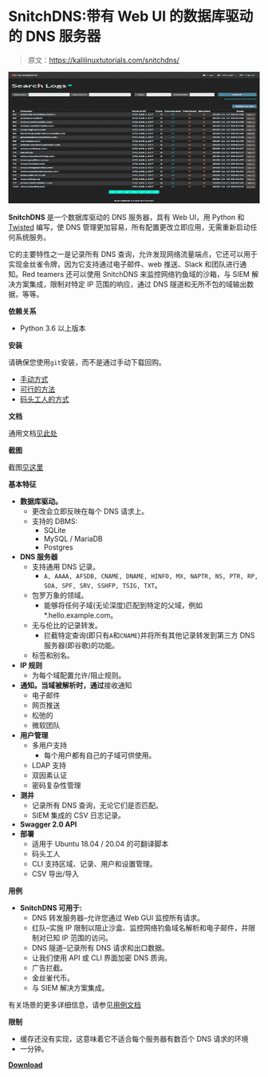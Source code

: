 # SnitchDNS:带有 Web UI 的数据库驱动的 DNS 服务器

> 原文：<https://kalilinuxtutorials.com/snitchdns/>

[![SnitchDNS : Database Driven DNS Server With A Web UI](img/383afbbb6e49c769e2304b47ceac0a43.png "SnitchDNS : Database Driven DNS Server With A Web UI")](https://1.bp.blogspot.com/-QmB1QozJI08/YFHS8FOUlxI/AAAAAAAAIk8/Uj9B5D1YRgglub_hkOVQM0AyGlfwHGxfgCLcBGAsYHQ/s728/SnitchDNS%25281%2529.png)

**SnitchDNS** 是一个数据库驱动的 DNS 服务器，具有 Web UI，用 Python 和 [Twisted](https://github.com/twisted/twisted) 编写，使 DNS 管理更加容易，所有配置更改立即应用，无需重新启动任何系统服务。

它的主要特性之一是记录所有 DNS 查询，允许发现网络流量端点，它还可以用于实现金丝雀令牌，因为它支持通过电子邮件、web 推送、Slack 和团队进行通知。Red teamers 还可以使用 SnitchDNS 来监控网络钓鱼域的沙箱，与 SIEM 解决方案集成，限制对特定 IP 范围的响应，通过 DNS 隧道和无所不包的域输出数据，等等。

**依赖关系**

*   Python 3.6 以上版本

**安装**

请确保您使用`git`安装，而不是通过手动下载回购。

*   [手动方式](https://github.com/ctxis/SnitchDNS/blob/master/docs/setup/manual.md)
*   [可行的方法](https://github.com/ctxis/SnitchDNS/blob/master/docs/setup/ansible.md)
*   [码头工人的方式](https://github.com/ctxis/SnitchDNS/blob/master/docs/setup/docker.md)

**文档**

通用文档[见此处](https://github.com/ctxis/SnitchDNS/blob/master/docs/general/index.md)

**截图**

截图[见这里](https://github.com/ctxis/SnitchDNS/blob/master/docs/general/screenshots.md)

**基本特征**

*   **数据库驱动。**
    *   更改会立即反映在每个 DNS 请求上。
    *   支持的 DBMS:
        *   SQLite
        *   MySQL / MariaDB
        *   Postgres
*   **DNS 服务器**
    *   支持通用 DNS 记录。
        *   `A, AAAA, AFSDB, CNAME, DNAME, HINFO, MX, NAPTR, NS, PTR, RP, SOA, SPF, SRV, SSHFP, TSIG, TXT`。
    *   包罗万象的领域。
        *   能够将任何子域(无论深度)匹配到特定的父域，例如*.hello.example.com。
    *   无与伦比的记录转发。
        *   拦截特定查询(即只有`A`和`CNAME`)并将所有其他记录转发到第三方 DNS 服务器(即谷歌)的功能。
    *   标签和别名。
*   **IP 规则**
    *   为每个域配置允许/阻止规则。
*   **通知。当域被解析时，通过**接收通知
    *   电子邮件
    *   网页推送
    *   松弛的
    *   微软团队
*   **用户管理**
    *   多用户支持
        *   每个用户都有自己的子域可供使用。
    *   LDAP 支持
    *   双因素认证
    *   密码复杂性管理
*   **测井**
    *   记录所有 DNS 查询，无论它们是否匹配。
    *   SIEM 集成的 CSV 日志记录。
*   **Swagger 2.0 API**
*   **部署**
    *   适用于 Ubuntu 18.04 / 20.04 的可翻译脚本
    *   码头工人
    *   CLI 支持区域、记录、用户和设置管理。
    *   CSV 导出/导入

**用例**

*   **SnitchDNS 可用于:**
    *   DNS 转发服务器–允许您通过 Web GUI 监控所有请求。
    *   红队–实施 IP 限制以阻止沙盒、监控网络钓鱼域名解析和电子邮件，并限制对已知 IP 范围的访问。
    *   DNS 隧道–记录所有 DNS 请求和出口数据。
    *   让我们使用 API 或 CLI 界面加密 DNS 质询。
    *   广告拦截。
    *   金丝雀代币。
    *   与 SIEM 解决方案集成。

有关场景的更多详细信息，请参见[用例文档](https://github.com/ctxis/SnitchDNS/blob/master/docs/general/use_cases.md)

**限制**

*   缓存还没有实现，这意味着它不适合每个服务器有数百个 DNS 请求的环境
*   一分钟。

[**Download**](https://github.com/ctxis/SnitchDNS)